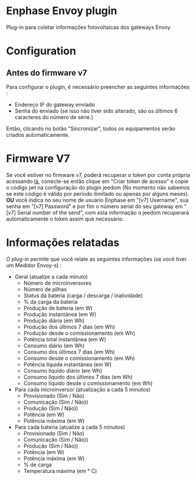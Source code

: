 # Enphase Envoy plugin

Plug-in para coletar informações fotovoltaicas dos gateways Envoy

# Configuration

## Antes do firmware v7

Para configurar o plugin, é necessário preencher as seguintes informações :

- Endereço IP do gateway enviado
- Senha do enviado (se isso não tiver sido alterado, são os últimos 6 caracteres do número de série.)

Então, clicando no botão "Sincronizar", todos os equipamentos serão criados automaticamente.

# Firmware V7

Se você estiver no firmware v7, poderá recuperar o token por conta própria acessando [lá](https://entrez.enphaseenergy.com/), conecte-se então clique em "Criar token de acesso" e copie o código jwt na configuração do plugin jeedom (No momento não sabemos se este código é válido por período ilimitado ou apenas por alguns meses). **OU** você indica no seu nome de usuário Enphase em "[v7] Username", sua senha em "[v7] Password" e por fim o número serial do seu gateway em "[v7] Serial number of the send", com esta informação o jeedom recuperará automaticamente o token assim que necessário.

# Informações relatadas

O plug-in permite que você relate as seguintes informações (se você tiver um Medidor Envoy-s) :

- Geral (atualize a cada minuto)
    - Número de microinversores
    - Número de pilhas
    - Status da bateria (carga / descarga / inatividade)
    - % da carga da bateria
    - Produção de bateria (em W)
    - Produção instantânea (em W)
    - Produção diária (em Wh)
    - Produção dos últimos 7 dias (em Wh)
    - Produção desde o comissionamento (em Wh)
    - Potência total instantânea (em W)
    - Consumo diário (em Wh)
    - Consumo dos últimos 7 dias (em Wh)
    - Consumo desde o comissionamento (em Wh)
    - Potência líquida instantânea (em W)
    - Consumo líquido diário (em Wh)
    - Consumo líquido dos últimos 7 dias (em Wh)
    - Consumo líquido desde o comissionamento (em Wh)
- Para cada microinversor (atualização a cada 5 minutos)
    - Provisionado (Sim / Não)
    - Comunicação (Sim / Não))
    - Produção (Sim / Não))
    - Potência (em W)
    - Potência máxima (em W)
- Para cada bateria (atualize a cada 5 minutos)
    - Provisionado (Sim / Não)
    - Comunicação (Sim / Não))
    - Produção (Sim / Não))
    - Potência (em W)
    - Potência máxima (em W)
    - % de carga
    - Temperatura máxima (em ° C)
